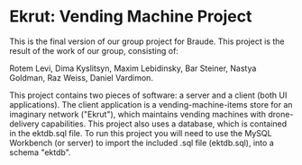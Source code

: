 # Ekrut: Vending Machine Project

This is the final version of our group project for Braude.
This project is the result of the work of our group, consisting of:

Rotem Levi,
Dima Kyslitsyn,
Maxim Lebidinsky,
Bar Steiner,
Nastya Goldman,
Raz Weiss,
Daniel Vardimon.

This project contains two pieces of software: a server and a client (both UI applications).
The client application is a vending-machine-items store for an imaginary network ("Ekrut"), which maintains vending machines with drone-delivery capabilities.
This project also uses a database, which is contained in the ektdb.sql file.
To run this project you will need to use the MySQL Workbench (or server) to import the included .sql file (ektdb.sql), into a schema "ektdb".
